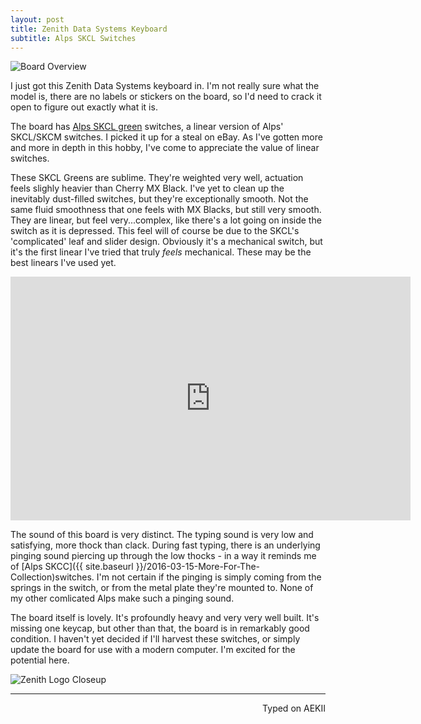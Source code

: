 ```yaml
---
layout: post
title: Zenith Data Systems Keyboard
subtitle: Alps SKCL Switches
---
```


![Board Overview](http://imgur.com/cME42jh.jpg)

I just got this Zenith Data Systems keyboard in. I'm not really sure what the model is, there are no labels or stickers on the board, so I'd need to crack it open to figure out exactly what it is. 

The board has [Alps SKCL green](https://deskthority.net/wiki/Alps_SKCL_Green) switches, a linear version of Alps' SKCL/SKCM switches. I picked it up for a steal on eBay. As I've gotten more and more in depth in this hobby, I've come to appreciate the value of linear switches. 

These SKCL Greens are sublime. They're weighted very well, actuation feels slighly heavier than Cherry MX Black. I've yet to clean up the inevitably dust-filled switches, but they're exceptionally smooth. Not the same fluid smoothness that one feels with MX Blacks, but still very smooth. They are linear, but feel very...complex, like there's a lot going on inside the switch as it is depressed. This feel will of course be due to the SKCL's 'complicated' leaf and slider design. Obviously it's a mechanical switch, but it's the first linear I've tried that truly _feels_ mechanical. These may be the best linears I've used yet.

<div class="video-container"><iframe title="YouTube video player" class="youtube-player" type="text/html"
width="640" height="390" src="http://www.youtube.com/embed/EQRfP_x0PJE"
frameborder="0" allowFullScreen></iframe></div>

The sound of this board is very distinct. The typing sound is very low and satisfying, more thock than clack. During fast typing, there is an underlying pinging sound piercing up through the low thocks - in a way it reminds me of [Alps SKCC]({{ site.baseurl }}/2016-03-15-More-For-The-Collection)switches. I'm not certain if the pinging is simply coming from the springs in the switch, or from the metal plate they're mounted to. None of my other comlicated Alps make such a pinging sound. 

The board itself is lovely. It's profoundly heavy and very very well built. It's missing one keycap, but other than that, the board is in remarkably good condition. I haven't yet decided if I'll harvest these switches, or simply update the board for use with a modern computer. I'm excited for the potential here. 

![Zenith Logo Closeup](http://imgur.com/vhFxkuk.jpg)

---
<p align="right">Typed on AEKII</p>
